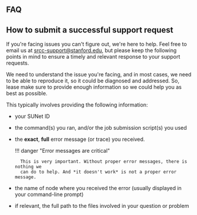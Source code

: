 ## FAQ

## How to submit a successful support request

If you're facing issues you can't figure out, we're here to help. Feel free to
email us at srcc-support@stanford.edu, but please keep the
following points in mind to ensure a timely and relevant response to your
support requests.

We need to understand the issue you're facing, and in most cases, we need to be
able to reproduce it, so it could be diagnosed and addressed. So, lease make
sure to provide enough information so we could help you as best as possible.

This typically involves providing the following information:

* your SUNet ID
* the command(s) you ran, and/or the job submission script(s) you used
* the **exact**, **full** error message (or trace) you received.

    !!! danger "Error messages are critical"

        This is very important. Without proper error messages, there is nothing we
        can do to help. And *it doesn't work* is not a proper error message.

* the name of node where you received the error (usually displayed in your
  command-line prompt)
* if relevant, the full path to the files involved in your question or problem



